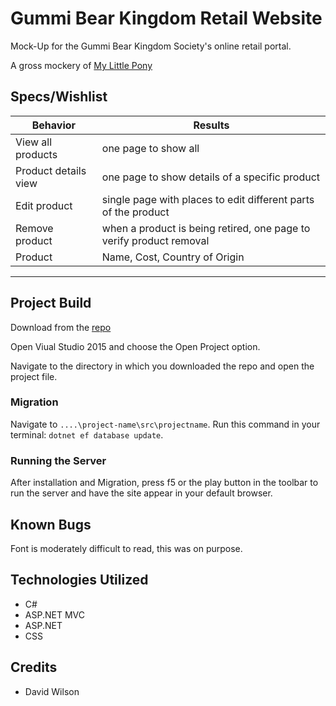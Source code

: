 ﻿# Gummi Bear Kingdom Retail Website

Mock-Up for the Gummi Bear Kingdom Society's online retail portal.

A gross mockery of [My Little Pony](https://mylittlepony.hasbro.com)

## Specs/Wishlist

| Behavior | Results |
|---|---|
| View all products | one page to show all |
| Product details view | one page to show details of a specific product |
| Edit product | single page with places to edit different parts of the product |
| Remove product | when a product is being retired, one page to verify product removal |
| Product | Name, Cost, Country of Origin |

<hr>

## Project Build

Download from the [repo](https://github.com/GrapeSalad/GB-Kingdom)

Open Viual Studio 2015 and choose the Open Project option.

Navigate to the directory in which you downloaded the repo and open the project file.

### Migration

Navigate to `....\project-name\src\projectname`.
Run this command in your terminal: `dotnet ef database update`.

### Running the Server

After installation and Migration, press f5 or the play button in the toolbar to run the server and have the site appear in your default browser.

## Known Bugs

Font is moderately difficult to read, this was on purpose.

## Technologies Utilized

* C#
* ASP.NET MVC
* ASP.NET
* CSS

## Credits

* David Wilson